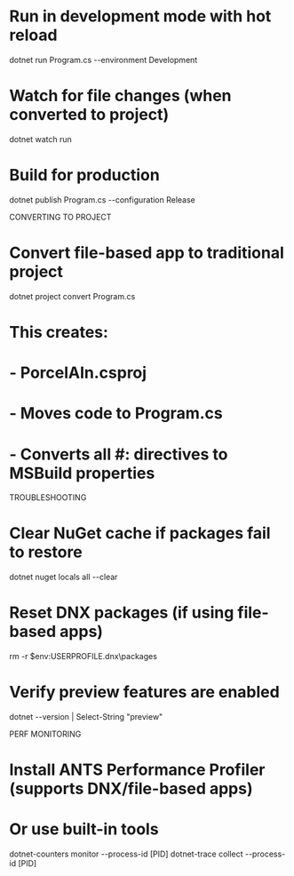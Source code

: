 # Run in development mode with hot reload
dotnet run Program.cs --environment Development

# Watch for file changes (when converted to project)
dotnet watch run

# Build for production
dotnet publish Program.cs --configuration Release




CONVERTING TO PROJECT

# Convert file-based app to traditional project
dotnet project convert Program.cs

# This creates:
# - PorcelAIn.csproj
# - Moves code to Program.cs
# - Converts all #: directives to MSBuild properties



TROUBLESHOOTING
# Clear NuGet cache if packages fail to restore
dotnet nuget locals all --clear

# Reset DNX packages (if using file-based apps)
rm -r $env:USERPROFILE\.dnx\packages

# Verify preview features are enabled
dotnet --version | Select-String "preview"

PERF MONITORING
# Install ANTS Performance Profiler (supports DNX/file-based apps)
# Or use built-in tools
dotnet-counters monitor --process-id [PID]
dotnet-trace collect --process-id [PID]